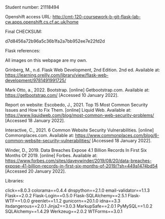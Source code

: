 Student number: 21118494

Openshift access URL:
http://cmt-120-coursework-b-git-flask-lab-cw.apps.openshift.cs.cf.ac.uk/home

Final CHECKSUM:

d7d8456a72b96a5c36b1fa2a7bb952ee7e22fd2d

Flask references:

All images on this webpage are my own.

Grinberg, M., n.d. Flask Web Development, 2nd Edition. 2nd ed. Available at: https://learning.oreilly.com/library/view/flask-web-development/9781491991725/

Mark Otto, a., 2022. Bootstrap. [online] Getbootstrap.com. Available at: <https://getbootstrap.com/> [Accessed 10 January 2022].

Report on website:
Escobedo, J., 2021. Top 15 Most Common Security Issues and How to Fix Them. [online] Liquid Web. Available at: <https://www.liquidweb.com/blog/most-common-web-security-problems/> [Accessed 18 January 2022].

Interactive, C., 2021. 6 Common Website Security Vulnerabilities. [online] Commonplaces.com. Available at: <https://www.commonplaces.com/blog/6-common-website-security-vulnerabilities/> [Accessed 18 January 2022].

Winder, D., 2019. Data Breaches Expose 4.1 Billion Records In First Six Months Of 2019. [online] Forbes. Available at: <https://www.forbes.com/sites/daveywinder/2019/08/20/data-breaches-expose-41-billion-records-in-first-six-months-of-2019/?sh=449a1474bd54> [Accessed 20 January 2022].

Libraries:

click==8.0.3
colorama==0.4.4
dnspython==2.1.0
email-validator==1.1.3
Flask==2.0.2
Flask-Login==0.5.0
Flask-SQLAlchemy==2.5.1
Flask-WTF==1.0.0
greenlet==1.1.2
gunicorn==20.1.0
idna==3.3
itsdangerous==2.0.1
Jinja2==3.0.3
MarkupSafe==2.0.1
PyMySQL==1.0.2
SQLAlchemy==1.4.29
Werkzeug==2.0.2
WTForms==3.0.1